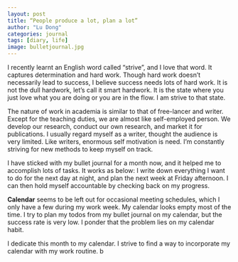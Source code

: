 ```yaml
---
layout: post
title: “People produce a lot, plan a lot”
author: "Lu Dong"
categories: journal
tags: [diary, life]
image: bulletjournal.jpg
---
```


I recently learnt an English word called “strive”, and I love that word. It captures determination and hard work. Though hard work doesn’t necessarily lead to success, I believe success needs lots of hard work. It is not the dull hardwork, let’s call it smart hardwork. It is the state where you just love what you are doing or you are in the flow. I am strive to that state. 

The nature of work in academia is similar to that of free-lancer and writer. Except for the teaching duties, we are almost like self-employed person. We develop our research, conduct our own research, and market it for publications. I usually regard myself as a writer, thought the audience is very limited. Like writers, enormous self motivation is need. I’m constantly striving for new methods to keep myself on track. 

I have sticked with my bullet journal for a month now, and it helped me to accomplish lots of tasks. It works as below: I write down everything I want to do for the next day at night, and plan the next week at Friday afternoon. I can then hold myself accountable by checking back on my progress. 

**Calendar** seems to be left out for occasional meeting schedules, which I only have a few during my work week. My calendar looks empty most of the time. I try to plan my todos from my bullet journal on my calendar, but the success rate is very low. I ponder that the problem lies on my calendar habit. 

I dedicate this month to my calendar. I strive to find a way to incorporate my calendar with my work routine. b 

